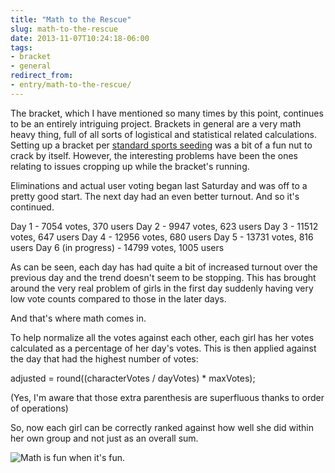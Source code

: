 ```yaml
---
title: "Math to the Rescue"
slug: math-to-the-rescue
date: 2013-11-07T10:24:18-06:00
tags:
- bracket
- general
redirect_from:
- entry/math-to-the-rescue/
---
```

The bracket, which I have mentioned so many times by this point, continues to be an entirely intriguing project. Brackets in general are a very math heavy thing, full of all sorts of logistical and statistical related calculations. Setting up a bracket per [standard sports seeding](http://en.wikipedia.org/wiki/Seed_(sports)) was a bit of a fun nut to crack by itself. However, the interesting problems have been the ones relating to issues cropping up while the bracket's running.

Eliminations and actual user voting began last Saturday and was off to a pretty good start. The next day had an even better turnout. And so it's continued.

Day 1 - 7054 votes, 370 users
Day 2 - 9947 votes, 623 users
Day 3 - 11512 votes, 647 users
Day 4 - 12956 votes, 680 users
Day 5 - 13731 votes, 816 users
Day 6 (in progress) - 14799 votes, 1005 users

As can be seen, each day has had quite a bit of increased turnout over the previous day and the trend doesn't seem to be stopping. This has brought around the very real problem of girls in the first day suddenly having very low vote counts compared to those in the later days.

And that's where math comes in.

To help normalize all the votes against each other, each girl has her votes calculated as a percentage of her day's votes. This is then applied against the day that had the highest number of votes:

adjusted = round((characterVotes / dayVotes) * maxVotes);

(Yes, I'm aware that those extra parenthesis are superfluous thanks to order of operations)

So, now each girl can be correctly ranked against how well she did within her own group and not just as an overall sum.

![](http://i.imgur.com/6LPypdD.jpg "Math is fun when it's fun.")
